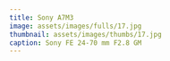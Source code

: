 ```yaml
---
title: Sony A7M3
image: assets/images/fulls/17.jpg
thumbnail: assets/images/thumbs/17.jpg
caption: Sony FE 24-70 mm F2.8 GM
---
```

